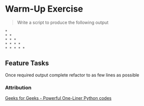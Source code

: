 # Warm-Up Exercise

> Write a script to produce the following output

```
* 
* * 
* * * 
* * * * 
* * * * * 
```

## Feature Tasks

Once required output complete refactor to as few lines as possible

### Attribution
[Geeks for Geeks - Powerful One-Liner Python codes](https://www.geeksforgeeks.org/powerful-one-liner-python-codes/)
